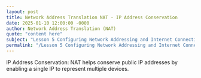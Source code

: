 ```yaml
---
layout: post
title: Network Address Translation NAT - IP Address Conservation
date: 2025-01-10 12:00:00 -0000
author: Network Address Translation (NAT)
quote: "content here"
subject: "Lesson 5 Configuring Network Addressing and Internet Connections"
permalink: "/Lesson 5 Configuring Network Addressing and Internet Connections/Network Address Translation (NAT)/Network Address Translation NAT - IP Address Conservation"
---
```


IP Address Conservation: NAT helps conserve public IP addresses by enabling a single IP to represent multiple devices.
